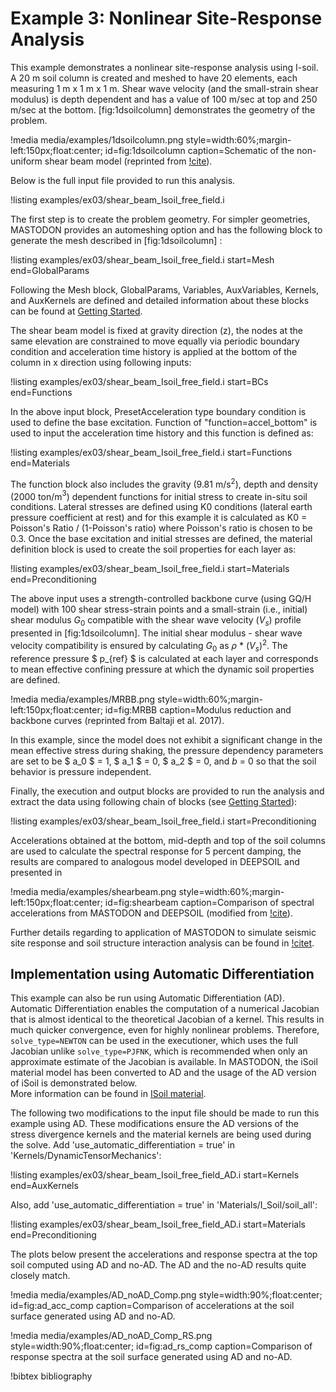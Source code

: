 # Example 3: Nonlinear Site-Response Analysis

This example demonstrates a nonlinear site-response analysis using I-soil. A 20 m soil column is
created and meshed to have 20 elements, each measuring 1 m x 1 m x 1 m. Shear wave velocity (and the
small-strain shear modulus) is depth dependent and has a value of 100 m/sec at top and 250 m/sec at
the bottom. [fig:1dsoilcolumn] demonstrates the geometry of the problem.

!media media/examples/1dsoilcolumn.png
       style=width:60%;margin-left:150px;float:center;
       id=fig:1dsoilcolumn
       caption=Schematic of the non-uniform shear beam model (reprinted from
               [!cite](baltaji2017nonlinear)).

Below is the full input file provided to run this analysis.

!listing examples/ex03/shear_beam_Isoil_free_field.i

The first step is to create the problem geometry. For simpler geometries, MASTODON provides an
automeshing option and has the following block to generate the mesh described in [fig:1dsoilcolumn] :

!listing examples/ex03/shear_beam_Isoil_free_field.i
         start=Mesh
         end=GlobalParams

Following the Mesh block, GlobalParams, Variables, AuxVariables, Kernels, and AuxKernels are defined
and detailed information about these blocks can be found at [Getting Started](manuals/user/index.md).

The shear beam model is fixed at gravity direction (z), the nodes at the same elevation are
constrained to move equally via periodic boundary condition and acceleration time history is applied
at the bottom of the column in x direction using following inputs:

!listing examples/ex03/shear_beam_Isoil_free_field.i
         start=BCs
         end=Functions

In the above input block, PresetAcceleration type boundary condition is used to define the base
excitation. Function of "function=accel_bottom" is used to input the acceleration time history and
this function is defined as:

!listing examples/ex03/shear_beam_Isoil_free_field.i
         start=Functions
         end=Materials

The function block also includes the gravity (9.81 m/s$^2$), depth and density (2000 ton/m$^3$)
dependent functions for initial stress to create in-situ soil conditions. Lateral stresses are
defined using K0 conditions (lateral earth pressure coefficient at rest) and for this example it is
calculated as K0 = Poisson's Ratio / (1-Poisson's ratio) where Poisson's ratio is chosen to be
0.3. Once the base excitation and initial stresses are defined, the material definition block is used
to create the soil properties for each layer as:

!listing examples/ex03/shear_beam_Isoil_free_field.i
         start=Materials
         end=Preconditioning

The above input uses a strength-controlled backbone curve (using GQ/H model) with 100 shear
stress-strain points and a small-strain (i.e., initial) shear modulus $G_0$ compatible with the shear
wave velocity $(V_s)$ profile presented in [fig:1dsoilcolumn]. The initial shear modulus - shear wave
velocity compatibility is ensured by calculating $G_0$ as $\rho$ * $(V_s)^2$. The reference pressure
$ p_{ref} $ is calculated at each layer and corresponds to mean effective confining pressure at which
the dynamic soil properties are defined.

!media media/examples/MRBB.png
       style=width:60%;margin-left:150px;float:center;
       id=fig:MRBB
       caption=Modulus reduction and backbone curves (reprinted from Baltaji et al. 2017).

In this example, since the model does not exhibit a significant change in the mean effective stress
during shaking, the pressure dependency parameters are set to be $ a_0 $ = 1, $ a_1 $ = 0, $ a_2 $ =
0, and $b$ = 0 so that the soil behavior is pressure independent.

Finally, the execution and output blocks are provided to run the analysis and extract the data using
following chain of blocks (see [Getting Started](manuals/user/index.md)):

!listing examples/ex03/shear_beam_Isoil_free_field.i
         start=Preconditioning

Accelerations obtained at the bottom, mid-depth and top of the soil columns are used to calculate the
spectral response for 5 percent damping, the results are compared to analogous model developed in
DEEPSOIL and presented in

!media media/examples/shearbeam.png
       style=width:60%;margin-left:150px;float:center;
       id=fig:shearbeam
       caption=Comparison of spectral accelerations from MASTODON and DEEPSOIL (modified from
               [!cite](baltaji2017nonlinear)).

Further details regarding to application of MASTODON to simulate seismic site response and soil
structure interaction analysis can be found in [!citet](baltaji2017nonlinear).

## Implementation using Automatic Differentiation

This example can also be run using Automatic Differentiation (AD). Automatic Differentiation
enables the computation of a numerical Jacobian that is almost identical to the theoretical
Jacobian of a kernel. This results in much quicker convergence, even for highly nonlinear
problems. Therefore, `solve_type=NEWTON` can be used in the executioner, which uses
the full Jacobian unlike `solve_type=PJFNK`, which is recommended when only an approximate
estimate of the Jacobian is available. In MASTODON, the iSoil material model has been
converted to AD and the usage of the AD version of iSoil is demonstrated below.  
More information can be found in [ISoil material](source/materials/ADComputeISoilStress.md).

The following two modifications to the input file should be made to run this example using AD.
These modifications ensure the AD versions of the stress divergence kernels and the
material kernels are being used during the solve. Add 'use_automatic_differentiation = true'
in 'Kernels/DynamicTensorMechanics':

!listing examples/ex03/shear_beam_Isoil_free_field_AD.i
         start=Kernels
         end=AuxKernels

Also, add 'use_automatic_differentiation = true' in 'Materials/I_Soil/soil_all':

!listing examples/ex03/shear_beam_Isoil_free_field_AD.i
         start=Materials
         end=Preconditioning

The plots below present the accelerations and response spectra at the top soil computed
using AD and no-AD. The AD and the no-AD results quite closely match.

!media media/examples/AD_noAD_Comp.png
       style=width:90%;float:center;
       id=fig:ad_acc_comp
       caption=Comparison of accelerations at the soil surface generated using AD and no-AD.

!media media/examples/AD_noAD_Comp_RS.png
       style=width:90%;float:center;
       id=fig:ad_rs_comp
       caption=Comparison of response spectra at the soil surface generated using AD and no-AD.

!bibtex bibliography
